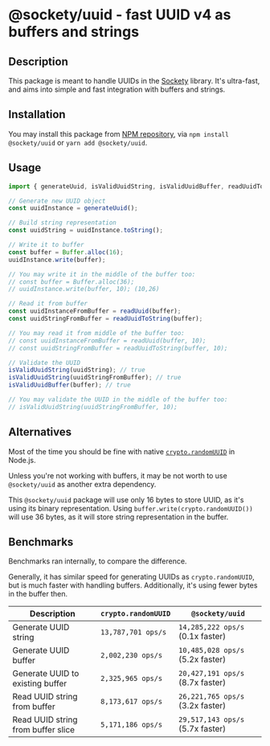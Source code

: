 # @sockety/uuid - fast UUID v4 as buffers and strings

## Description

This package is meant to handle UUIDs in the [Sockety](https://www.npmjs.com/package/sockety) library. It's ultra-fast, and aims into simple and fast integration with buffers and strings.

## Installation

You may install this package from [NPM repository](https://www.npmjs.com/package/@sockety/uuid), via `npm install @sockety/uuid` or `yarn add @sockety/uuid`.

## Usage

```js
import { generateUuid, isValidUuidString, isValidUuidBuffer, readUuidToString, readUuid } from '@sockety/uuid';

// Generate new UUID object
const uuidInstance = generateUuid();

// Build string representation
const uuidString = uuidInstance.toString();

// Write it to buffer
const buffer = Buffer.alloc(16);
uuidInstance.write(buffer);

// You may write it in the middle of the buffer too:
// const buffer = Buffer.alloc(36);
// uuidInstance.write(buffer, 10); (10,26)

// Read it from buffer
const uuidInstanceFromBuffer = readUuid(buffer);
const uuidStringFromBuffer = readUuidToString(buffer);

// You may read it from middle of the buffer too:
// const uuidInstanceFromBuffer = readUuid(buffer, 10);
// const uuidStringFromBuffer = readUuidToString(buffer, 10);

// Validate the UUID
isValidUuidString(uuidString); // true
isValidUuidString(uuidStringFromBuffer); // true
isValidUuidBuffer(buffer); // true

// You may validate the UUID in the middle of the buffer too:
// isValidUuidString(uuidStringFromBuffer, 10);
```

## Alternatives

Most of the time you should be fine with native [`crypto.randomUUID`](https://nodejs.org/api/crypto.html#cryptorandomuuidoptions) in Node.js.

Unless you're not working with buffers, it may be not worth to use `@sockety/uuid` as another extra dependency.

This `@sockety/uuid` package will use only 16 bytes to store UUID, as it's using its binary representation.
Using `buffer.write(crypto.randomUUID())` will use 36 bytes, as it will store string representation in the buffer.

## Benchmarks

Benchmarks ran internally, to compare the difference.

Generally, it has similar speed for generating UUIDs as `crypto.randomUUID`, but is much faster with handling buffers.
Additionally, it's using fewer bytes in the buffer then.

| Description                        | `crypto.randomUUID`   | `@sockety/uuid`                  |
|------------------------------------|-----------------------|----------------------------------|
| Generate UUID string               | `13,787,701 ops/s`    | `14,285,222 ops/s` (0.1x faster) |
| Generate UUID buffer               | `2,002,230 ops/s`     | `10,485,028 ops/s` (5.2x faster) |
| Generate UUID to existing buffer   | `2,325,965 ops/s`     | `20,427,191 ops/s` (8.7x faster) |
| Read UUID string from buffer       | `8,173,617 ops/s`     | `26,221,765 ops/s` (3.2x faster) |
| Read UUID string from buffer slice | `5,171,186 ops/s`     | `29,517,143 ops/s` (5.7x faster) |
